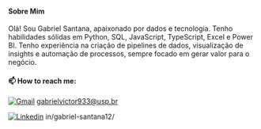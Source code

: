 #### Sobre Mim
Olá! Sou Gabriel Santana, apaixonado por dados e tecnologia. Tenho habilidades sólidas em Python, SQL, JavaScript, TypeScript, Excel e Power BI. Tenho experiência na criação de pipelines de dados, visualização de insights e automação de processos, sempre focado em gerar valor para o negócio.

#### 📫 How to reach me: 
[![Gmail](https://img.shields.io/badge/Gmail-D14836?style=for-the-badge&logo=gmail&logoColor=white)](https://criarmeulink.com.br/u/1677002423) gabrielvictor933@usp.br

[![Linkedin](https://img.shields.io/badge/LinkedIn-0077B5?style=for-the-badge&logo=linkedin&logoColor=white)](https://img.shields.io/badge/LinkedIn-0077B5?style=for-the-badge&logo=linkedin&logoColor=white) in/gabriel-santana12/




